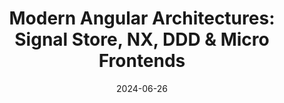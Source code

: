 ---
slug: angular-architects-signal-ddd-mfe
tag: Architecture
title: 'Modern Angular Architectures: Signal Store, NX, DDD & Micro Frontends'
description: In this interactive workshop, we use Angular’s latest innovations to build a modern and maintainable architecture. We start with Standalone Components and learn how to structure a large application using a Mono Repo and Strategic Design – a discipline from Domain-driven Design (DDD). We discuss categorizing the individual parts of our application and how to enforce our architecture with tools such as Nx or Sheriff. On top of our Strategic Design, we implement a Micro Frontend Architecture with Module Federation. Then, we discover how Angular’s new Signals fit our modern architecture. We discuss fine-grained change detection and State Management with the new NGRX Signal Store. We implement some custom features for the Signal Store to cover repeating and complex use cases with just a few lines of code. Finally, we discuss how the new Signal component will help to simplify our architecture further and how they work together with traditional components.
date: '2024-06-26'
authors: '[{"name":"Manfred Steyer","biography":"Manfred Steyer is a trainer and consultant with a focus on Angular. Google Developer Expert (GDE) who writes for O’Reilly, the German Java Magazine, and windows.developer. He regularly speaks at conferences.","image": "photo/authors/manfred-steyer.webp","link": "https://www.softwarearchitekt.at/"},{"name": "Rainer Hahnekamp","biography":"Rainer Hahnekamp is a Google Developer Expert, working as a trainer and consultant in the expert network of Angular Architects. Among his responsibilities is providing training sessions on Angular and Spring. In addition, he offers a weekly brief overview of relevant events in the Angular ecosystem on YouTube through ng-news.","image": "photo/authors/rainer-hahnekamp.webp", "link": "https://www.rainerhahnekamp.com/en/"}]'
location: '{"name": "TBD","mapsLink":""}'
image: /photo/workshop-angular-architects-20240627.webp
link: /workshops/angular-architects-signal-ddd-mfe
ticket: https://ti.to/ngrome-events/modern-angular-architecture
col: 2
---
